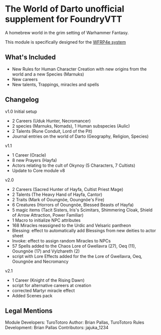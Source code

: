 # The World of Darto unofficial supplement for FoundryVTT

A homebrew world in the grim setting of Warhammer Fantasy.

This module is specifically designed for the [WFRP4e system](https://github.com/moo-man/WFRP4e-FoundryVTT)

## What's Included
- New Rules for Human Character Creation with new origins from the world and a new Species (Marnuks)
- New careers
- New talents, Trappings, miracles and spells

## Changelog
v1.0 Initial setup 
 - 2 Careers (Uduk Hunter, Necromancer)
 - 2 species (Marnuks, Nomads), 1 Human subspecies (Aulic)
 - 2 Talents (Rune Conduit, Lord of the Pit) 
 - Journal entries on the world of Darto (Geography, Religion, Species)
 
v1.1
 - 1 Career (Oracle)
 - 8 new Prayers (Hayfa)
 - Actors relating to the cult of Okynoy (5 Characters, 7 Cultists)
 - Update to Core module v8
 
v2.0
 - 2 Careers (Sacred Hunter of Hayfa, Cultist Priest Mage)
 - 2 Talents (The Heavy Hand of Hayfa, Cantor)
 - 2 Traits (Mark of Ooungnöe, Ooungnöe's Fire)
 - 6 Creatures (Horrors of Ooungnöe, Blessed Beasts of Hayfa)
 - 5 magic items (Tacit Sisters, Iris's Scimitars, Shimmering Cloak, Shield of Arrow Attraction, Power Familiar)
 - 1 Macro to initialize NPC attributes
 - 168 Miracles reassigned to the Urdic and Velsaric pantheon
 - Blessing: effect to automatically add Blessings from new deities to actor sheet
 - Invoke: effect to assign random Miracles to NPCs
 - 57 Spells added to the Chaos Lore of Gwellavra (27), Oeq (11), Ooungnöe (17) and Vylzhareth (2)
 - script with Lore Effects added for the the Lore of Gwellavra, Oeq, Ooungnöe and Necromancy
 
 v2.1
 - 1 Career (Knight of the Rising Dawn)
 - script for alternative careers at creation
 - corrected Martyr miracle effect
 - Added Scenes pack
 


## Legal Mentions
Module Developers: TuroTotoro
Author: Brian Pallas, TuroTotoro 
Rules Development: Brian Pallas
Contributors: jajuka_1234
